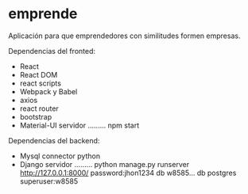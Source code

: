 # emprende
Aplicación para que emprendedores con similitudes formen empresas. 

Dependencias del fronted:
- React
- React DOM
- react scripts
- Webpack y Babel
- axios
- react router
- bootstrap
- Material-UI
servidor ......... npm start


Dependencias del backend:
- Mysql connector python
- Django
servidor ......... python manage.py runserver     http://127.0.0.1:8000/ password:jhon1234
db w8585...
db postgres
superuser:w8585
